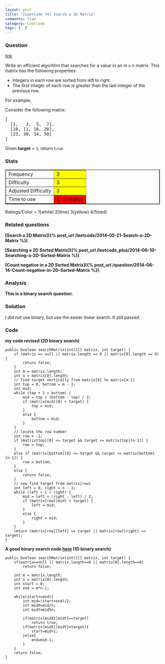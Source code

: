 ```yaml
---
layout: post
title: "[LeetCode 74] Search a 2D Matrix"
comments: true
category: Leetcode
tags: [  ]
---
```



### Question 
[link](https://oj.leetcode.com/problems/search-a-2d-matrix/)

<div class="question-content">
            <p></p><p>Write an efficient algorithm that searches for a value in an <i>m</i> x <i>n</i> matrix. This matrix has the following properties:</p>

<p>
</p><ul>
<li>Integers in each row are sorted from left to right.</li>
<li>The first integer of each row is greater than the last integer of the previous row.</li>
</ul>
<p></p>

<p>
For example,</p>
<p>
Consider the following matrix:
</p>
<pre>[
  [1,   3,  5,  7],
  [10, 11, 16, 20],
  [23, 30, 34, 50]
]
</pre>

<p>Given <b>target</b> = <code>3</code>, return <code>true</code>.</p><p></p>
          </div>

### Stats
<table border="2">
	<tr>
		<td>Frequency</td>
		<td bgcolor="yellow">3</td>
	</tr>
	<tr>
		<td>Difficulty</td>
		<td bgcolor="yellow">3</td>
	</tr>
	<tr>
		<td>Adjusted Difficulty</td>
		<td bgcolor="yellow">3</td>
	</tr>
	<tr>
		<td>Time to use</td>
		<td bgcolor="red">1-D search</td>
	</tr>
</table>

Ratings/Color = 1(white) 2(lime) 3(yellow) 4/5(red)

### Related questions

__[Search a 2D Matrix]({% post_url /leetcode/2014-05-21-Search-a-2D-Matrix %})__. 

__[Searching a 2D Sorted Matrix]({% post_url /leetcode_plus/2014-06-10-Searching-a-2D-Sorted-Matrix %})__. 

__[Count negative in a 2D Sorted Matrix]({% post_url /question/2014-06-14-Count-negative-in-2D-Sorted-Matrix %})__. 

### Analysis

__This is a binary search question__. 

### Solution

I did not use binary, but use the easier linear search. It still passed. 

### Code

__my code revised (2D binary search)__

    public boolean searchMatrix(int[][] matrix, int target) {
        if (matrix == null || matrix.length == 0 || matrix[0].length == 0) {
            return false;
        }
        int m = matrix.length;
        int n = matrix[0].length;
        // find target vertically from matrix[0] to matrix[m-1]
        int top = 0, bottom = m - 1;
        int mid;
        while (top + 1 < bottom) {
            mid = top + (bottom - top) / 2;
            if (matrix[mid][0] < target) {
                top = mid;
            }
            else {
                bottom = mid;
            }
        }
        // locate the row number
        int row = -1;
        if (matrix[top][0] <= target && target <= matrix[top][n-1]) {
            row = top;
        }
        else if (matrix[bottom][0] <= target && target <= matrix[bottom][n-1]) {
            row = bottom;
        }
        else {
            return false;
        }
        // now find target from matrix[row]
        int left = 0, right = n - 1;
        while (left + 1 < right) {
            mid = left + (right - left) / 2;
            if (matrix[row][mid] < target) {
                left = mid;
            }
            else {
                right = mid;
            }
        }
        return (matrix[row][left] == target || matrix[row][right] == target);
    }

__A good binary search code [here](http://www.programcreek.com/2013/01/leetcode-search-a-2d-matrix-java/) (1D binary search)__


    public boolean searchMatrix(int[][] matrix, int target) {
        if(matrix==null || matrix.length==0 || matrix[0].length==0) 
            return false;

        int m = matrix.length;
        int n = matrix[0].length;
        int start = 0;
        int end = m*n-1;

        while(start<=end){
            int mid=(start+end)/2;
            int midX=mid/n;
            int midY=mid%n;

            if(matrix[midX][midY]==target) 
                return true;
            if(matrix[midX][midY]<target){
                start=mid+1;
            }else{
                end=mid-1;
            }
        }
        return false;
    }
